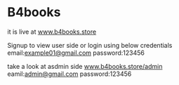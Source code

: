 # B4books
it is live at www.b4books.store

Signup to view user side or login using below credentials
email:example01@gmail.com
password:123456

 take a look at asdmin side www.b4books.store/admin
 eamil:admin@gmail.com
 password:123456
 
 
